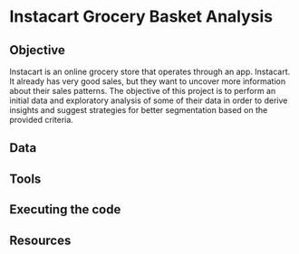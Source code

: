 # Instacart Grocery Basket Analysis
## Objective
Instacart is an online grocery store that operates through an app. Instacart. It already has very good sales, but they
want to uncover more information about their sales patterns. The objective of this project is to 
perform an initial data and exploratory analysis of some of their data in order
to derive insights and suggest strategies for better segmentation based on
the provided criteria.
## Data
## Tools
## Executing the code
## Resources


